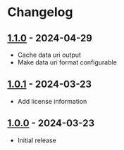 # Changelog

## [1.1.0] - 2024-04-29

- Cache data uri output
- Make data uri format configurable

## [1.0.1] - 2024-03-23

- Add license information

## [1.0.0] - 2024-03-23

- Initial release

[1.1.0]: https://github.com/daun/statamic-placeholders/releases/tag/1.1.0
[1.0.1]: https://github.com/daun/statamic-placeholders/releases/tag/1.0.1
[1.0.0]: https://github.com/daun/statamic-placeholders/releases/tag/1.0.0
